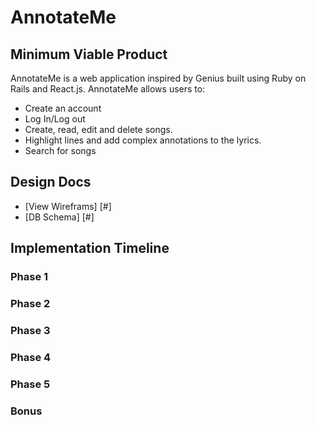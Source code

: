 # AnnotateMe

[link]: #

## Minimum Viable Product

AnnotateMe is a web application inspired by Genius built using Ruby on Rails and
React.js. AnnotateMe allows users to:

- Create an account
- Log In/Log out
- Create, read, edit and delete songs.
- Highlight lines and add complex annotations to the lyrics.
- Search for songs

## Design Docs

* [View Wireframs] [#]
* [DB Schema] [#]

## Implementation Timeline

### Phase 1
### Phase 2
### Phase 3
### Phase 4
### Phase 5
### Bonus
